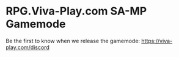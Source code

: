 # RPG.Viva-Play.com SA-MP Gamemode
Be the first to know when we release the gamemode: https://viva-play.com/discord
